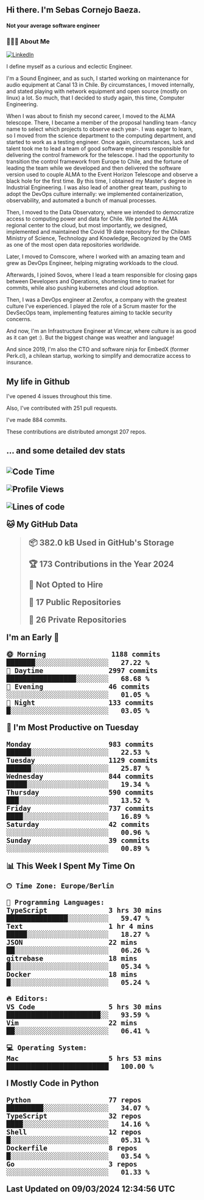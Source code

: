 <h2> Hi there.  I'm Sebas Cornejo Baeza.</h2>
<h4> Not your average software engineer</h4>
<h3> 👨🏻‍💻 About Me </h3>
<a href="http://linkedin.com/in/sebastian-cornejo-baeza/"><img alt="LinkedIn" src="https://img.shields.io/badge/Sebas%20Cornejo%20-informational?style=appveyor&logo=linkedin"></a>


I define myself as a curious and eclectic Engineer.

I'm a Sound Engineer, and as such, I started working on maintenance for audio equipment at Canal 13 in Chile.
By circumstances, I moved internally, and stated playing with network equipment and open source (mostly on linux) 
a lot. So much, that I decided to study again, this time, Computer Engineering.

When I was about to finish my second career, I moved to the ALMA telescope. There, I became a member of the proposal handling team
-fancy name to select which projects to observe each year-. 
I was eager to learn, so I moved from the science department to the computing department, and started to work as 
a testing engineer. Once again, circumstances, luck and talent took me to lead a team of good software engineers 
responsible for delivering the control framework for the telescope. I had the opportunity to transition the control framework from
Europe to Chile, and the fortune of leading the team while we developed and then delivered the software
version used to couple ALMA to the Event Horizon Telescope and observe a black hole for the first time.
By this time, I obtained my Master's degree in Industrial Engineering.
I was also lead of another great team, pushing to adopt the DevOps culture internally: we implemented containerization, observability, and automated a bunch of manual processes.

Then, I moved to the Data Observatory, where we intended to democratize access to computing power
and data for Chile. We ported the ALMA regional center to the cloud, but most importantly, we designed, implemented
and maintained the Covid 19 date repository for the Chilean Ministry of Science, Technology and Knowledge, Recognized by the OMS as one of the most open
data repositories worldwide.

Later, I moved to Comscore, where I worked with an amazing team and grew as DevOps Engineer, helping migrating workloads to the cloud.

Afterwards, I joined Sovos, where I lead a team responsible for closing gaps between Developers and Operations, shortening time to market for commits, while
also pushing kubernetes and cloud adoption.

Then, I was a DevOps engineer at Zerofox, a company with the greatest culture I've experienced. I played the role of a Scrum master for the DevSecOps team,
implementing features aiming to tackle security concerns.

And now, I'm an Infrastructure Engineer at Vimcar, where culture is as good as it can get :). But the biggest change was weather and language!
 
And since 2019, I'm also the CTO and software ninja for EmbedX (former Perk.cl), a chilean startup, working to simplify and democratize access to insurance.

<h2> My life in Github </h2>

I've opened 4 issues throughout this time.

Also, I've contributed with 251 pull requests.

I've made 884 commits.

These contributions are distributed amongst 207 repos.

<h2>... and some detailed dev stats<h2>

<!--START_SECTION:waka-->
![Code Time](http://img.shields.io/badge/Code%20Time-692%20hrs%2025%20mins-blue)

![Profile Views](http://img.shields.io/badge/Profile%20Views-12-blue)

![Lines of code](https://img.shields.io/badge/From%20Hello%20World%20I%27ve%20Written-1.3%20million%20lines%20of%20code-blue)

**🐱 My GitHub Data** 

> 📦 382.0 kB Used in GitHub's Storage 
 > 
> 🏆 173 Contributions in the Year 2024
 > 
> 🚫 Not Opted to Hire
 > 
> 📜 17 Public Repositories 
 > 
> 🔑 26 Private Repositories 
 > 
**I'm an Early 🐤** 

```text
🌞 Morning                1188 commits        ███████░░░░░░░░░░░░░░░░░░   27.22 % 
🌆 Daytime                2997 commits        █████████████████░░░░░░░░   68.68 % 
🌃 Evening                46 commits          ░░░░░░░░░░░░░░░░░░░░░░░░░   01.05 % 
🌙 Night                  133 commits         █░░░░░░░░░░░░░░░░░░░░░░░░   03.05 % 
```
📅 **I'm Most Productive on Tuesday** 

```text
Monday                   983 commits         ██████░░░░░░░░░░░░░░░░░░░   22.53 % 
Tuesday                  1129 commits        ██████░░░░░░░░░░░░░░░░░░░   25.87 % 
Wednesday                844 commits         █████░░░░░░░░░░░░░░░░░░░░   19.34 % 
Thursday                 590 commits         ███░░░░░░░░░░░░░░░░░░░░░░   13.52 % 
Friday                   737 commits         ████░░░░░░░░░░░░░░░░░░░░░   16.89 % 
Saturday                 42 commits          ░░░░░░░░░░░░░░░░░░░░░░░░░   00.96 % 
Sunday                   39 commits          ░░░░░░░░░░░░░░░░░░░░░░░░░   00.89 % 
```


📊 **This Week I Spent My Time On** 

```text
🕑︎ Time Zone: Europe/Berlin

💬 Programming Languages: 
TypeScript               3 hrs 30 mins       ███████████████░░░░░░░░░░   59.47 % 
Text                     1 hr 4 mins         █████░░░░░░░░░░░░░░░░░░░░   18.27 % 
JSON                     22 mins             ██░░░░░░░░░░░░░░░░░░░░░░░   06.26 % 
gitrebase                18 mins             █░░░░░░░░░░░░░░░░░░░░░░░░   05.34 % 
Docker                   18 mins             █░░░░░░░░░░░░░░░░░░░░░░░░   05.24 % 

🔥 Editors: 
VS Code                  5 hrs 30 mins       ███████████████████████░░   93.59 % 
Vim                      22 mins             ██░░░░░░░░░░░░░░░░░░░░░░░   06.41 % 

💻 Operating System: 
Mac                      5 hrs 53 mins       █████████████████████████   100.00 % 
```

**I Mostly Code in Python** 

```text
Python                   77 repos            █████████░░░░░░░░░░░░░░░░   34.07 % 
TypeScript               32 repos            ████░░░░░░░░░░░░░░░░░░░░░   14.16 % 
Shell                    12 repos            █░░░░░░░░░░░░░░░░░░░░░░░░   05.31 % 
Dockerfile               8 repos             █░░░░░░░░░░░░░░░░░░░░░░░░   03.54 % 
Go                       3 repos             ░░░░░░░░░░░░░░░░░░░░░░░░░   01.33 % 
```




 Last Updated on 09/03/2024 12:34:56 UTC
<!--END_SECTION:waka-->
